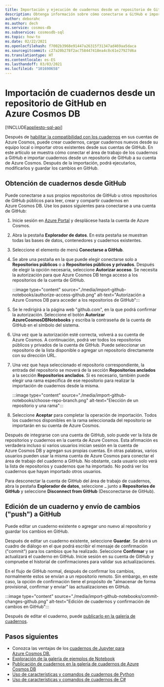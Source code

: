 ```yaml
---
title: Importación y ejecución de cuadernos desde un repositorio de GitHub en Azure Cosmos DB
description: Obtenga información sobre cómo conectarse a GitHub e importar cuadernos desde un repositorio de GitHub a su cuenta de Azure Cosmos. Después de la importación, podrá ejecutarlos, editarlos y guardar los cambios en GitHub.
author: deborahc
ms.author: dech
ms.service: cosmos-db
ms.subservice: cosmosdb-sql
ms.topic: how-to
ms.date: 02/22/2021
ms.openlocfilehash: f7002b3968e91447a26315f31347ad469aa5daca
ms.sourcegitcommit: c27a20b278f2ac758447418ea4c8c61e27927d6a
ms.translationtype: HT
ms.contentlocale: es-ES
ms.lasthandoff: 03/03/2021
ms.locfileid: "101690658"
---
```

# <a name="import-notebooks-from-a-github-repo-into-azure-cosmos-db"></a>Importación de cuadernos desde un repositorio de GitHub en Azure Cosmos DB
[!INCLUDE[appliesto-sql-api](includes/appliesto-sql-api.md)]

Después de [habilitar la compatibilidad con los cuadernos](enable-notebooks.md) en sus cuentas de Azure Cosmos, puede crear cuadernos, cargar cuadernos nuevos desde su equipo local o importar otros existentes desde sus cuentas de GitHub. En este artículo se muestra cómo conectar el área de trabajo de los cuadernos a GitHub e importar cuadernos desde un repositorio de GitHub a su cuenta de Azure Cosmos. Después de la importación, podrá ejecutarlos, modificarlos y guardar los cambios en GitHub.

## <a name="get-notebooks-from-github"></a>Obtención de cuadernos desde GitHub

Puede conectarse a sus propios repositorios de GitHub u otros repositorios de GitHub públicos para leer, crear y compartir cuadernos en Azure Cosmos DB. Use los pasos siguientes para conectarse a una cuenta de GitHub:

1. Inicie sesión en [Azure Portal](https://portal.azure.com/) y desplácese hasta la cuenta de Azure Cosmos.

1. Abra la pestaña **Explorador de datos**. En esta pestaña se muestran todas las bases de datos, contenedores y cuadernos existentes.

1. Seleccione el elemento de menú **Conectarse a GitHub**.

1. Se abre una pestaña en la que puede elegir conectarse solo a **Repositorios públicos** o a **Repositorios públicos y privados**.  Después de elegir la opción necesaria, seleccione **Autorizar acceso**. Se necesita la autorización para que Azure Cosmos DB tenga acceso a los repositorios de la cuenta de GitHub.

   :::image type="content" source="./media/import-github-notebooks/authorize-access-github.png" alt-text="Autorización a Azure Cosmos DB para acceder a los repositorios de GitHub":::

1. Se le redirigirá a la página web "github.com", en la que podrá confirmar la autorización. Seleccione el botón **Autorizar AzureCosmosDBNotebooks** y escriba la contraseña de la cuenta de GitHub en el símbolo del sistema.

1. Una vez que la autorización esté correcta, volverá a su cuenta de Azure Cosmos. A continuación, podrá ver todos los repositorios públicos y privados de la cuenta de GitHub. Puede seleccionar un repositorio de la lista disponible o agregar un repositorio directamente con su dirección URL.

1. Una vez que haya seleccionado el repositorio correspondiente, la entrada del repositorio se moverá de la sección **Repositorios anclados** a la sección **Repositorios anclados**. Si es necesario, también puede elegir una rama específica de ese repositorio para realizar la importación de cuadernos desde la misma.

   :::image type="content" source="./media/import-github-notebooks/choose-repo-branch.png" alt-text="Elección de un repositorio y una rama":::

1. Seleccione **Aceptar** para completar la operación de importación. Todos los cuadernos disponibles en la rama seleccionada del repositorio se importarán en su cuenta de Azure Cosmos.

Después de integrarse con una cuenta de GitHub, solo puede ver la lista de repositorios y cuadernos en la cuenta de Azure Cosmos. Esta afirmación es verdadera incluso si varios usuarios inician sesión en la cuenta de Azure Cosmos DB y agregan sus propias cuentas. En otras palabras, varios usuarios pueden usar la misma cuenta de Azure Cosmos para conectar el área de trabajo del cuaderno a GitHub. No obstante, cada usuario solo verá la lista de repositorios y cuadernos que ha importado. No podrá ver los cuadernos que hayan importado otros usuarios.

Para desconectar la cuenta de GitHub del área de trabajo de cuadernos, abra la pestaña **Explorador de datos**, seleccione `…` junto a **Repositorios de GitHub** y seleccione **Disconnect from GitHub** (Desconectarse de GitHub).

## <a name="edit-a-notebook-and-push-changes-to-github"></a>Edición de un cuaderno y envío de cambios ("push") a GitHub

Puede editar un cuaderno existente o agregar uno nuevo al repositorio y guardar los cambios en GitHub.

Después de editar un cuaderno existente, seleccione **Guardar**. Se abrirá un cuadro de diálogo en el que podrá escribir el mensaje de confirmación ("commit") para los cambios que ha realizado. Seleccione **Confirmar** y se actualizará el cuaderno en GitHub. Inicie sesión en su cuenta de GitHub y compruebe el historial de confirmaciones para validar sus actualizaciones.

En el flujo de GitHub normal, después de confirmar los cambios, normalmente estos se envían a un repositorio remoto. Sin embargo, en este caso, la opción de confirmación tiene el propósito de "almacenar de forma provisional, confirmar y enviar" las actualizaciones en GitHub.

:::image type="content" source="./media/import-github-notebooks/commit-changes-github.png" alt-text="Edición de cuadernos y confirmación de cambios en GitHub":::

Después de editar el cuaderno, puede [publicarlo en la galería de cuadernos](publish-notebook-gallery.md). 

## <a name="next-steps"></a>Pasos siguientes

* Conozca las ventajas de los [cuadernos de Jupyter para Azure Cosmos DB.](cosmosdb-jupyter-notebooks.md)
* [Exploración de la galería de ejemplos de Notebook](https://cosmos.azure.com/gallery.html)
* [Publicación de cuadernos en la galería de cuadernos de Azure Cosmos DB](publish-notebook-gallery.md)
* [Uso de características y comandos de cuadernos de Python](use-python-notebook-features-and-commands.md)
* [Uso de características y comandos de cuadernos de C#](use-csharp-notebook-features-and-commands.md)
